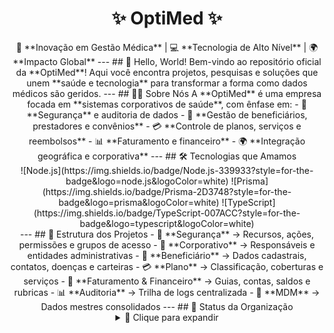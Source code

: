 <h1 align="center"> ✨ OptiMed ✨ </h1> <div align="center"> 🔬 **Inovação em Gestão Médica** | 💻 **Tecnologia de Alto Nível** | 🌍 **Impacto Global** --- ## 👋 Hello, World! Bem-vindo ao repositório oficial da **OptiMed**! Aqui você encontra projetos, pesquisas e soluções que unem **saúde e tecnologia** para transformar a forma como dados médicos são geridos. --- ## 🧑‍💻 Sobre Nós A **OptiMed** é uma empresa focada em **sistemas corporativos de saúde**, com ênfase em: - 🔐 **Segurança** e auditoria de dados - 🏥 **Gestão de beneficiários, prestadores e convênios** - 💳 **Controle de planos, serviços e reembolsos** - 📊 **Faturamento e financeiro** - 🌍 **Integração geográfica e corporativa** --- ## 🛠 Tecnologias que Amamos <div align="center"> ![Node.js](https://img.shields.io/badge/Node.js-339933?style=for-the-badge&logo=node.js&logoColor=white) ![Prisma](https://img.shields.io/badge/Prisma-2D3748?style=for-the-badge&logo=prisma&logoColor=white) ![TypeScript](https://img.shields.io/badge/TypeScript-007ACC?style=for-the-badge&logo=typescript&logoColor=white) </div> --- ## 📂 Estrutura dos Projetos - 🔐 **Segurança** → Recursos, ações, permissões e grupos de acesso - 🏢 **Corporativo** → Responsáveis e entidades administrativas - 👥 **Beneficiário** → Dados cadastrais, contatos, doenças e carteiras - 💳 **Plano** → Classificação, coberturas e serviços - 🧾 **Faturamento & Financeiro** → Guias, contas, saldos e rubricas - 📊 **Auditoria** → Trilha de logs centralizada - 🧬 **MDM** → Dados mestres consolidados --- ## 📜 Status da Organização <details> <summary>📌 Clique para expandir</summary> ```js const OptiMed = { mission: "Transformar a gestão médica com tecnologia de ponta", values: ["Segurança", "Inovação", "Escalabilidade", "Confiança"], stack: { backend: ["Node.js", "Prisma"], frontend: ["React", "Next.js"], devops: ["CI/CD"] }, motto: "Saúde inteligente, dados seguros." }
